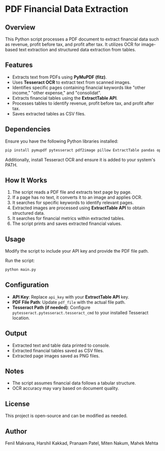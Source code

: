 # PDF Financial Data Extraction

## Overview
This Python script processes a PDF document to extract financial data such as revenue, profit before tax, and profit after tax. It utilizes OCR for image-based text extraction and structured data extraction from tables.

## Features
- Extracts text from PDFs using **PyMuPDF (fitz)**.
- Uses **Tesseract OCR** to extract text from scanned images.
- Identifies specific pages containing financial keywords like "other income," "other expense," and "consolidat".
- Extracts financial tables using the **ExtractTable API**.
- Processes tables to identify revenue, profit before tax, and profit after tax.
- Saves extracted tables as CSV files.

## Dependencies
Ensure you have the following Python libraries installed:
```bash
pip install pymupdf pytesseract pdf2image pillow ExtractTable pandas opencv-python numpy
```
Additionally, install Tesseract OCR and ensure it is added to your system's PATH.

## How It Works
1. The script reads a PDF file and extracts text page by page.
2. If a page has no text, it converts it to an image and applies OCR.
3. It searches for specific keywords to identify relevant pages.
4. Extracted images are processed using **ExtractTable API** to obtain structured data.
5. It searches for financial metrics within extracted tables.
6. The script prints and saves extracted financial values.

## Usage
Modify the script to include your API key and provide the PDF file path.

Run the script:
```bash
python main.py
```

## Configuration
- **API Key**: Replace `api_key` with your **ExtractTable API** key.
- **PDF File Path**: Update `pdf_file` with the actual file path.
- **Tesseract Path (if needed)**: Configure `pytesseract.pytesseract.tesseract_cmd` to your installed Tesseract location.

## Output
- Extracted text and table data printed to console.
- Extracted financial tables saved as CSV files.
- Extracted page images saved as PNG files.

## Notes
- The script assumes financial data follows a tabular structure.
- OCR accuracy may vary based on document quality.

## License
This project is open-source and can be modified as needed.

## Author
 Fenil Makvana, Harshil Kakkad, Pranaam Patel, Miten Nakum, Mahek Mehta  

